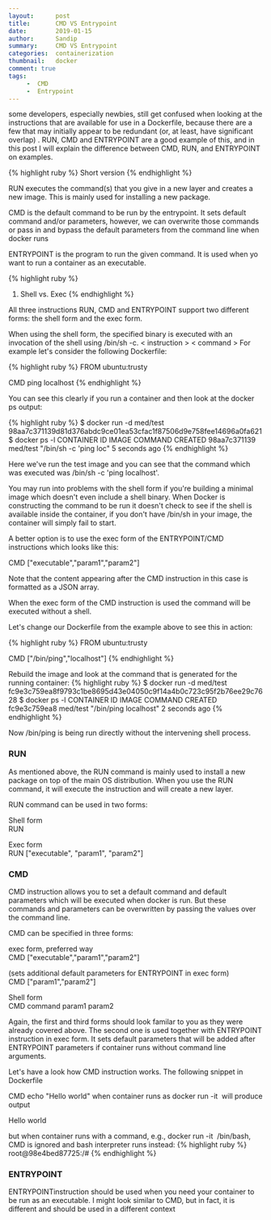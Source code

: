 ```yaml
---
layout:      post
title:       CMD VS Entrypoint 
date:        2019-01-15
author:      Sandip
summary:     CMD VS Entrypoint 
categories:  containerization
thumbnail:   docker 
comment: true
tags:
     -  CMD
     -  Entrypoint 
---
```


some developers, especially newbies, still get confused when looking at the instructions that are available for use in a Dockerfile, because there are a few that may initially appear to be redundant (or, at least, have significant overlap) . RUN, CMD and ENTRYPOINT are a good example of this, and in this post I will explain the difference between CMD, RUN, and ENTRYPOINT on examples.

{% highlight ruby %}
Short version
{% endhighlight %}

   RUN executes the command(s) that you give in a new layer and creates a new image. This is mainly used for installing a new package.

   CMD is the default command to be run by the entrypoint. It sets default command and/or parameters, however, we can overwrite those commands or pass in and bypass the default parameters from the command line when docker runs

   ENTRYPOINT is the program to run the given command. It is used when yo want to run a container as an executable.

{% highlight ruby %}
 1. Shell vs. Exec
{% endhighlight %}

All three instructions RUN, CMD and ENTRYPOINT support two different forms: the shell form and the exec form.

When using the shell form, the specified binary is executed with an invocation of the shell using /bin/sh -c.
< instruction > < command >
For example let's consider the following Dockerfile:

{% highlight ruby %}
 FROM ubuntu:trusty
 
 CMD ping localhost
{% endhighlight %}


You can see this clearly if you run a container and then look at the docker ps output:

{% highlight ruby %}
$ docker run -d med/test
98aa7c371139d81d376abdc9ce01ea53cfac1f87506d9e758fee14696a0fa621
$ docker ps -l
CONTAINER ID        IMAGE               COMMAND             CREATED
98aa7c371139        med/test   "/bin/sh -c 'ping loc"   5 seconds ago
{% endhighlight %}

Here we've run the test image and you can see that the command which was executed was /bin/sh -c 'ping localhost'.

You may run into problems with the shell form if you're building a minimal image which doesn't even include a shell binary. When Docker is constructing the command to be run it doesn't check to see if the shell is available inside the container, if you don't have /bin/sh in your image, the container will simply fail to start.

A better option is to use the exec form of the ENTRYPOINT/CMD instructions which looks like this:

CMD ["executable","param1","param2"]

Note that the content appearing after the CMD instruction in this case is formatted as a JSON array.

When the exec form of the CMD instruction is used the command will be executed without a shell.

Let's change our Dockerfile from the example above to see this in action:

{% highlight ruby %}
FROM ubuntu:trusty

CMD ["/bin/ping","localhost"]
{% endhighlight %}

Rebuild the image and look at the command that is generated for the running container:
{% highlight ruby %}
  $ docker run -d med/test
     fc9e3c759ea8f9793c1be8695d43e04050c9f14a4b0c723c95f2b76ee29c7628
  $ docker ps -l
     CONTAINER ID        IMAGE               COMMAND                 CREATED             
     fc9e3c759ea8        med/test     "/bin/ping localhost"   2 seconds ago 
{% endhighlight %}

Now /bin/ping is being run directly without the intervening shell process.

### RUN

As mentioned above, the RUN command is mainly used to install a new package on top of the main OS distribution. When you use the RUN command, it will execute the instruction and will create a new layer.

RUN command can be used in two forms:

Shell form  
RUN <command>

Exec form  
RUN ["executable", "param1", "param2"]




### CMD

CMD instruction allows you to set a default command and default parameters which will be executed when docker is run. 
But these commands and parameters can be overwritten by passing the values over the command line.

CMD can be specified in three forms:

exec form, preferred way  
CMD ["executable","param1","param2"]

(sets additional default parameters for ENTRYPOINT in exec form)  
CMD ["param1","param2"] 

Shell form  
CMD command param1 param2

Again, the first and third forms should look familar to you as they were already covered above. 
The second one is used together with ENTRYPOINT instruction in exec form. 
It sets default parameters that will be added after ENTRYPOINT parameters if container runs without command line arguments.

Let's have a look how CMD instruction works. The following snippet in Dockerfile

CMD echo "Hello world"
when container runs as docker run -it <image> will produce output

Hello world

but when container runs with a command, e.g., docker run -it <image> /bin/bash, CMD is ignored and bash interpreter runs instead:
{% highlight ruby %}
root@98e4bed87725:/#
{% endhighlight %}

### ENTRYPOINT

ENTRYPOINTinstruction should be used when you need your container to be run as an executable. 
I might look similar to CMD, but in fact, it is different and should be used in a different context
